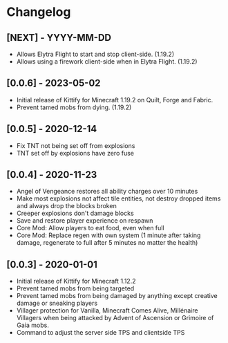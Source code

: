 # Changelog

## [NEXT] - YYYY-MM-DD

- Allows Elytra Flight to start and stop client-side. (1.19.2)
- Allows using a firework client-side when in Elytra Flight. (1.19.2)

## [0.0.6] - 2023-05-02

- Initial release of Kittify for Minecraft 1.19.2 on Quilt, Forge and Fabric.
- Prevent tamed mobs from dying. (1.19.2)

## [0.0.5] - 2020-12-14

- Fix TNT not being set off from explosions
- TNT set off by explosions have zero fuse

## [0.0.4] - 2020-11-23

- Angel of Vengeance restores all ability charges over 10 minutes
- Make most explosions not affect tile entities, not destroy dropped items and always drop the blocks broken
- Creeper explosions don't damage blocks
- Save and restore player experience on respawn
- Core Mod: Allow players to eat food, even when full
- Core Mod: Replace regen with own system (1 minute after taking damage, regenerate to full after 5 minutes no matter the health)

## [0.0.3] - 2020-01-01

- Initial release of Kittify for Minecraft 1.12.2
- Prevent tamed mobs from being targeted
- Prevent tamed mobs from being damaged by anything except creative damage or sneaking players
- Villager protection for Vanilla, Minecraft Comes Alive, Millénaire Villagers when being attacked by Advent of Ascension or Grimoire of Gaia mobs.
- Command to adjust the server side TPS and clientside TPS
